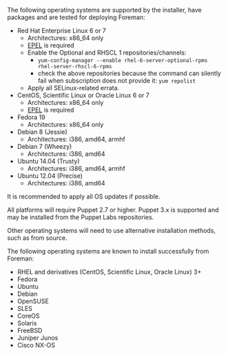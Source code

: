 The following operating systems are supported by the installer, have packages and are tested for deploying Foreman:

* Red Hat Enterprise Linux 6 or 7
  * Architectures: x86_64 only
  * [EPEL](http://fedoraproject.org/wiki/EPEL/FAQ#How_can_I_install_the_packages_from_the_EPEL_software_repository.3F) is required
  * Enable the Optional and RHSCL 1 repositories/channels:
    * `yum-config-manager --enable rhel-6-server-optional-rpms rhel-server-rhscl-6-rpms`
    * check the above repositories because the command can silently fail when subscription does not provide it: `yum repolist`
  * Apply all SELinux-related errata.
* CentOS, Scientific Linux or Oracle Linux 6 or 7
  * Architectures: x86_64 only
  * [EPEL](http://fedoraproject.org/wiki/EPEL/FAQ#How_can_I_install_the_packages_from_the_EPEL_software_repository.3F) is required
* Fedora 19
  * Architectures: x86_64 only
* Debian 8 (Jessie)
  * Architectures: i386, amd64, armhf
* Debian 7 (Wheezy)
  * Architectures: i386, amd64
* Ubuntu 14.04 (Trusty)
  * Architectures: i386, amd64, armhf
* Ubuntu 12.04 (Precise)
  * Architectures: i386, amd64

It is recommended to apply all OS updates if possible.

All platforms will require Puppet 2.7 or higher. Puppet 3.x is supported and may be installed from the Puppet Labs repositories.

Other operating systems will need to use alternative installation methods, such as from source.

The following operating systems are known to install successfully from Foreman:

* RHEL and derivatives (CentOS, Scientific Linux, Oracle Linux) 3+
* Fedora
* Ubuntu
* Debian
* OpenSUSE
* SLES
* CoreOS
* Solaris
* FreeBSD
* Juniper Junos
* Cisco NX-OS
